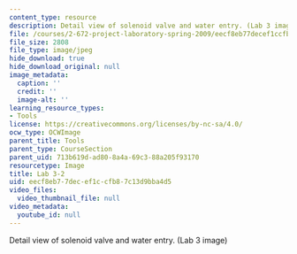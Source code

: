```yaml
---
content_type: resource
description: Detail view of solenoid valve and water entry. (Lab 3 image)
file: /courses/2-672-project-laboratory-spring-2009/eecf8eb77decef1ccfb87c13d9bba4d5_lab32.jpg
file_size: 2808
file_type: image/jpeg
hide_download: true
hide_download_original: null
image_metadata:
  caption: ''
  credit: ''
  image-alt: ''
learning_resource_types:
- Tools
license: https://creativecommons.org/licenses/by-nc-sa/4.0/
ocw_type: OCWImage
parent_title: Tools
parent_type: CourseSection
parent_uid: 713b619d-ad80-8a4a-69c3-88a205f93170
resourcetype: Image
title: Lab 3-2
uid: eecf8eb7-7dec-ef1c-cfb8-7c13d9bba4d5
video_files:
  video_thumbnail_file: null
video_metadata:
  youtube_id: null
---
```

Detail view of solenoid valve and water entry. (Lab 3 image)